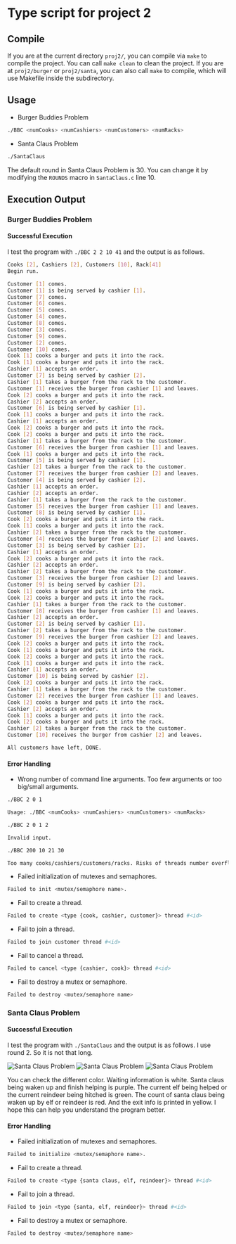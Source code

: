 # Type script for project 2
## Compile
If you are at the current directory `proj2/`, you can compile via `make` to compile the project. You can call `make clean` to clean the project.
If you are at `proj2/burger` or `proj2/santa`, you can also call `make` to compile, which will use Makefile inside the subdirectory.

## Usage
- Burger Buddies Problem
```bash
./BBC <numCooks> <numCashiers> <numCustomers> <numRacks>
```
- Santa Claus Problem
```bash
./SantaClaus
```
The default round in Santa Claus Problem is 30. You can change it by modifying the `ROUNDS` macro in `SantaClaus.c` line 10.

## Execution Output
### Burger Buddies Problem
#### Successful Execution
I test the program with `./BBC 2 2 10 41` and the output is as follows.
```bash
Cooks [2], Cashiers [2], Customers [10], Rack[41]
Begin run.

Customer [1] comes.
Customer [1] is being served by cashier [1].
Customer [7] comes.
Customer [6] comes.
Customer [5] comes.
Customer [4] comes.
Customer [8] comes.
Customer [3] comes.
Customer [9] comes.
Customer [2] comes.
Customer [10] comes.
Cook [1] cooks a burger and puts it into the rack.
Cook [1] cooks a burger and puts it into the rack.
Cashier [1] accepts an order.
Customer [7] is being served by cashier [2].
Cashier [1] takes a burger from the rack to the customer.
Customer [1] receives the burger from cashier [1] and leaves.
Cook [2] cooks a burger and puts it into the rack.
Cashier [2] accepts an order.
Customer [6] is being served by cashier [1].
Cook [1] cooks a burger and puts it into the rack.
Cashier [1] accepts an order.
Cook [2] cooks a burger and puts it into the rack.
Cook [2] cooks a burger and puts it into the rack.
Cashier [1] takes a burger from the rack to the customer.
Customer [6] receives the burger from cashier [1] and leaves.
Cook [1] cooks a burger and puts it into the rack.
Customer [5] is being served by cashier [1].
Cashier [2] takes a burger from the rack to the customer.
Customer [7] receives the burger from cashier [2] and leaves.
Customer [4] is being served by cashier [2].
Cashier [1] accepts an order.
Cashier [2] accepts an order.
Cashier [1] takes a burger from the rack to the customer.
Customer [5] receives the burger from cashier [1] and leaves.
Customer [8] is being served by cashier [1].
Cook [2] cooks a burger and puts it into the rack.
Cook [1] cooks a burger and puts it into the rack.
Cashier [2] takes a burger from the rack to the customer.
Customer [4] receives the burger from cashier [2] and leaves.
Customer [3] is being served by cashier [2].
Cashier [1] accepts an order.
Cook [2] cooks a burger and puts it into the rack.
Cashier [2] accepts an order.
Cashier [2] takes a burger from the rack to the customer.
Customer [3] receives the burger from cashier [2] and leaves.
Customer [9] is being served by cashier [2].
Cook [1] cooks a burger and puts it into the rack.
Cook [2] cooks a burger and puts it into the rack.
Cashier [1] takes a burger from the rack to the customer.
Customer [8] receives the burger from cashier [1] and leaves.
Cashier [2] accepts an order.
Customer [2] is being served by cashier [1].
Cashier [2] takes a burger from the rack to the customer.
Customer [9] receives the burger from cashier [2] and leaves.
Cook [2] cooks a burger and puts it into the rack.
Cook [1] cooks a burger and puts it into the rack.
Cook [2] cooks a burger and puts it into the rack.
Cook [1] cooks a burger and puts it into the rack.
Cashier [1] accepts an order.
Customer [10] is being served by cashier [2].
Cook [2] cooks a burger and puts it into the rack.
Cashier [1] takes a burger from the rack to the customer.
Customer [2] receives the burger from cashier [1] and leaves.
Cook [2] cooks a burger and puts it into the rack.
Cashier [2] accepts an order.
Cook [1] cooks a burger and puts it into the rack.
Cook [2] cooks a burger and puts it into the rack.
Cashier [2] takes a burger from the rack to the customer.
Customer [10] receives the burger from cashier [2] and leaves.

All customers have left, DONE.
```

#### Error Handling
- Wrong number of command line arguments. Too few arguments or too big/small arguments.

```bash
./BBC 2 0 1

Usage: ./BBC <numCooks> <numCashiers> <numCustomers> <numRacks>

./BBC 2 0 1 2

Invalid input.

./BBC 200 10 21 30

Too many cooks/cashiers/customers/racks. Risks of threads number overflow.
```
- Failed initialization of mutexes and semaphores.

```bash
Failed to init <mutex/semaphore name>. 
```

- Fail to create a thread.

```bash
Failed to create <type {cook, cashier, customer}> thread #<id>
```

- Fail to join a thread.

```bash
Failed to join customer thread #<id>
```

- Fail to cancel a thread.

```bash
Failed to cancel <type {cashier, cook}> thread #<id>
```

- Fail to destroy a mutex or semaphore.

```bash
Failed to destroy <mutex/semaphore name>
```

### Santa Claus Problem
#### Successful Execution
I test the program with `./SantaClaus` and the output is as follows. I use round 2. So it is not that long.

![Santa Claus Problem](fig/fig1.png)
![Santa Claus Problem](fig/fig2.png)
![Santa Claus Problem](fig/fig3.png)

You can check the different color. Waiting information is white. Santa claus being waken up and finish helping is purple. The current elf being helped or the current reindeer being hitched is green. The count of santa claus being waken up by elf or reindeer is red. And the exit info is printed in yellow. I hope this can help you understand the program better.

#### Error Handling
- Failed initialization of mutexes and semaphores.

```bash
Failed to initialize <mutex/semaphore name>. 
```

- Fail to create a thread.

```bash
Failed to create <type {santa claus, elf, reindeer}> thread #<id>
```

- Fail to join a thread.

```bash
Failed to join <type {santa, elf, reindeer}> thread #<id>
```

- Fail to destroy a mutex or semaphore.

```bash
Failed to destroy <mutex/semaphore name>
```
